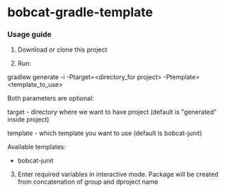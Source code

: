 # bobcat-gradle-template

### Usage guide
1) Download or clone this project

2) Run:

gradlew generate -i -Ptarget=<directory_for project> -Ptemplate=<template_to_use>

Both parameters are optional:

target - directory where we want to have project (default is "generated" inside project)

template - which template you want to use (default is bobcat-junit)

Available templates:
- bobcat-junit

3) Enter required variables in interactive mode. Package will be created from concatenation of group and dproject name
